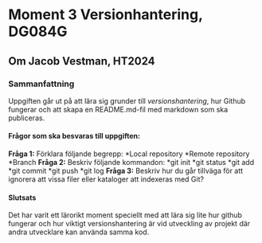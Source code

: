# Moment 3 Versionhantering, DG084G
## Om Jacob Vestman, HT2024

### Sammanfattning
Uppgiften går ut på att lära sig grunder till *versionshantering*, hur Github fungerar och att skapa en README.md-fil med markdown som ska publiceras.

#### Frågor som ska besvaras till uppgiften:

**Fråga 1:** Förklara följande begrepp:
*Local repository
*Remote repository
*Branch
**Fråga 2:** Beskriv följande kommandon:
*git init
*git status
*git add
*git commit
*git push
*git log
**Fråga 3:** Beskriv hur du går tillväga för att ignorera att vissa filer eller kataloger att indexeras med Git?

#### Slutsats
Det har varit ett lärorikt moment speciellt med att lära sig lite hur github fungerar och hur viktigt versionshantering är vid utveckling av projekt där andra utvecklare kan använda samma kod.
